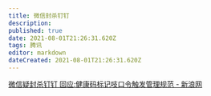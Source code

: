 ```yaml
---
title: 微信封杀钉钉
description: 
published: true
date: 2021-08-01T21:26:31.620Z
tags: 腾讯
editor: markdown
dateCreated: 2021-08-01T21:26:31.620Z
---
```


[微信疑封杀钉钉 回应:健康码标记吱口令触发管理规范 - 新浪网](https://web.archive.org/web/20201020005201/https://tech.sina.com.cn/i/2020-03-03/doc-iimxxstf6108086.shtml)

